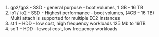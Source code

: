 1. gp2/gp3 - SSD - general purpose  - boot volumes, 1 GB - 16 TB
2. io1 / io2 - SSD - Highest performance - boot volumes, (4GB - 16 TB) Multi attach is supported for multiple EC2 instances
4. st 1 - HDD - low cost, high frequency workloads 125 Mb to 16TB
5. sc 1 - HDD - lowest cost, low frequency  workloads
